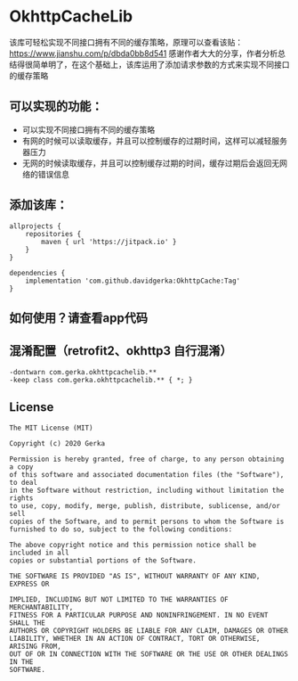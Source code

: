 # OkhttpCacheLib

该库可轻松实现不同接口拥有不同的缓存策略，原理可以查看该贴：https://www.jianshu.com/p/dbda0bb8d541  感谢作者大大的分享，作者分析总结得很简单明了，在这个基础上，该库运用了添加请求参数的方式来实现不同接口的缓存策略

## 可以实现的功能：
- 可以实现不同接口拥有不同的缓存策略
- 有网的时候可以读取缓存，并且可以控制缓存的过期时间，这样可以减轻服务器压力
- 无网的时候读取缓存，并且可以控制缓存过期的时间，缓存过期后会返回无网络的错误信息

## 添加该库：
```
allprojects {
    repositories {
        maven { url 'https://jitpack.io' }
    }
}
```
```
dependencies {
    implementation 'com.github.davidgerka:OkhttpCache:Tag'
}
```

## 如何使用？请查看app代码



## 混淆配置（retrofit2、okhttp3 自行混淆）
```
-dontwarn com.gerka.okhttpcachelib.**
-keep class com.gerka.okhttpcachelib.** { *; }
```



## License
```
The MIT License (MIT)

Copyright (c) 2020 Gerka

Permission is hereby granted, free of charge, to any person obtaining a copy
of this software and associated documentation files (the "Software"), to deal
in the Software without restriction, including without limitation the rights
to use, copy, modify, merge, publish, distribute, sublicense, and/or sell
copies of the Software, and to permit persons to whom the Software is
furnished to do so, subject to the following conditions:

The above copyright notice and this permission notice shall be included in all
copies or substantial portions of the Software.

THE SOFTWARE IS PROVIDED "AS IS", WITHOUT WARRANTY OF ANY KIND, EXPRESS OR

IMPLIED, INCLUDING BUT NOT LIMITED TO THE WARRANTIES OF MERCHANTABILITY,
FITNESS FOR A PARTICULAR PURPOSE AND NONINFRINGEMENT. IN NO EVENT SHALL THE
AUTHORS OR COPYRIGHT HOLDERS BE LIABLE FOR ANY CLAIM, DAMAGES OR OTHER
LIABILITY, WHETHER IN AN ACTION OF CONTRACT, TORT OR OTHERWISE, ARISING FROM,
OUT OF OR IN CONNECTION WITH THE SOFTWARE OR THE USE OR OTHER DEALINGS IN THE
SOFTWARE.
```